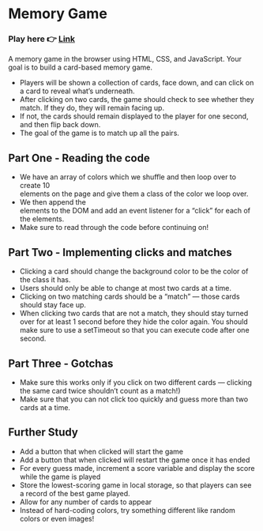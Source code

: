 # Memory Game
### Play here 👉 [Link](https://cng008.github.io/4.5_memory-game/)
A memory game in the browser using HTML, CSS, and JavaScript. Your goal is to build a card-based memory game.
- Players will be shown a collection of cards, face down, and can click on a card to reveal what’s underneath.
- After clicking on two cards, the game should check to see whether they match. If they do, they will remain facing up.
- If not, the cards should remain displayed to the player for one second, and then flip back down.
- The goal of the game is to match up all the pairs.

## Part One - Reading the code
- We have an array of colors which we shuffle and then loop over to create 10 <div> elements on the page and give them a class of the color we loop over.
- We then append the <div> elements to the DOM and add an event listener for a “click” for each of the elements.
- Make sure to read through the code before continuing on!

## Part Two - Implementing clicks and matches

- Clicking a card should change the background color to be the color of the class it has.
- Users should only be able to change at most two cards at a time.
- Clicking on two matching cards should be a “match” — those cards should stay face up.
- When clicking two cards that are not a match, they should stay turned over for at least 1 second before they hide the color again. You should make sure to use a setTimeout so that you can execute code after one second.
## Part Three - Gotchas

- Make sure this works only if you click on two different cards — clicking the same card twice shouldn’t count as a match!)
- Make sure that you can not click too quickly and guess more than two cards at a time.
## Further Study

- Add a button that when clicked will start the game
- Add a button that when clicked will restart the game once it has ended
- For every guess made, increment a score variable and display the score while the game is played
- Store the lowest-scoring game in local storage, so that players can see a record of the best game played.
- Allow for any number of cards to appear
- Instead of hard-coding colors, try something different like random colors or even images!
